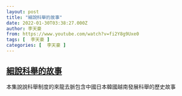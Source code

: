 ```yaml
---
layout: post
title: "細說科舉的故事"
date: 2022-01-30T03:38:27.000Z
author: 李天豪
from: https://www.youtube.com/watch?v=fi2Y8g9Uxe0
tags: [  李天豪 ]
categories: [  李天豪 ]
---
```

<!--1643513907000-->
[細說科舉的故事](https://www.youtube.com/watch?v=fi2Y8g9Uxe0)
------

<div>
本集說說科舉制度的來龍去脈包含中國日本韓國越南發展科舉的歷史故事
</div>

